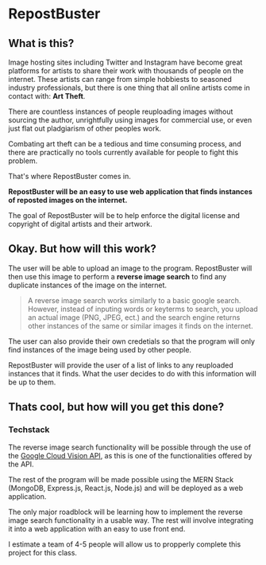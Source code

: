 # RepostBuster

## What is this?

Image hosting sites including Twitter and Instagram have become great platforms for artists to share their work with thousands of people on the internet. These artists can range from simple hobbiests to seasoned industry professionals, but there is one thing that all online artists come in contact with: **Art Theft**.

There are countless instances of people reuploading images without sourcing the author, unrightfully using images for commercial use, or even just flat out pladgiarism of other peoples work. 

Combating art theft can be a tedious and time consuming process, and there are practically no tools currently available for people to fight this problem.

That's where RepostBuster comes in.

**RepostBuster will be an easy to use web application that finds instances of reposted images on the internet.**

The goal of RepostBuster will be to help enforce the digital license and copyright of digital artists and their artwork. 


## Okay. But how will this work?

The user will be able to upload an image to the program. RepostBuster will then use this image to perform a **reverse image search** to find any duplicate instances of the image on the internet. 

> A reverse image search works similarly to a basic google search. However, instead of inputing words or keyterms to search, you upload an actual image (PNG, JPEG, ect.) and the search engine returns other instances of the same or similar images it finds on the internet.

The user can also provide their own credetials so that the program will only find instances of the image being used by other people.

RepostBuster will provide the user of a list of links to any reuploaded instances that it finds. What the user decides to do with this information will be up to them.

## Thats cool, but how will you get this done?

### Techstack 

The reverse image search functionality will be possible through the use of the [Google Cloud Vision API](https://cloud.google.com/vision), as this is one of the functionalities offered by the API.

The rest of the program will be made possible using the MERN Stack (MongoDB, Express.js, React.js, Node.js) and will be deployed as a web application.

The only major roadblock will be learning how to implement the reverse image search functionality in a usable way. The rest will involve integrating it into a web application with an easy to use front end.

I estimate a team of 4-5 people will allow us to propperly complete this project for this class.





